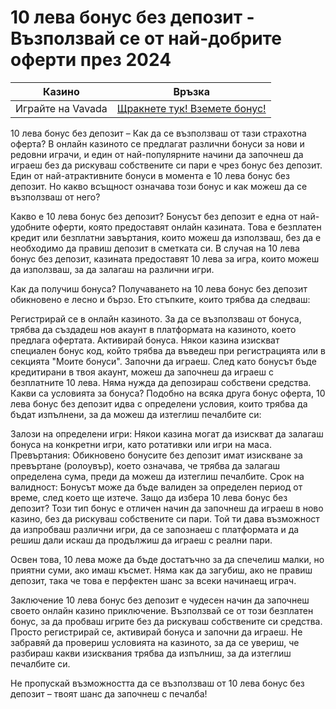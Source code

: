 # 10 лева бонус без депозит - Възползвай се от най-добрите оферти през 2024
| Казино                   | Връзка                                                                                         |
|--------------------------|------------------------------------------------------------------------------------------------|
| Играйте на Vavada        | [Щракнете тук! Вземете бонус!](https://partnervavadarv.com/?promo=664c53c2-c126-47df-a9b6-e93726155fae&target=register) |


10 лева бонус без депозит – Как да се възползваш от тази страхотна оферта?
В онлайн казиното се предлагат различни бонуси за нови и редовни играчи, и един от най-популярните начини да започнеш да играеш без да рискуваш собствените си пари е чрез бонус без депозит. Един от най-атрактивните бонуси в момента е 10 лева бонус без депозит. Но какво всъщност означава този бонус и как можеш да се възползваш от него?

Какво е 10 лева бонус без депозит?
Бонусът без депозит е една от най-удобните оферти, която предоставят онлайн казината. Това е безплатен кредит или безплатни завъртания, които можеш да използваш, без да е необходимо да правиш депозит в сметката си. В случая на 10 лева бонус без депозит, казината предоставят 10 лева за игра, които можеш да използваш, за да залагаш на различни игри.

Как да получиш бонуса?
Получаването на 10 лева бонус без депозит обикновено е лесно и бързо. Ето стъпките, които трябва да следваш:

Регистрирай се в онлайн казиното. За да се възползваш от бонуса, трябва да създадеш нов акаунт в платформата на казиното, което предлага офертата.
Активирай бонуса. Някои казина изискват специален бонус код, който трябва да въведеш при регистрацията или в секцията "Моите бонуси".
Започни да играеш. След като бонусът бъде кредитирани в твоя акаунт, можеш да започнеш да играеш с безплатните 10 лева. Няма нужда да депозираш собствени средства.
Какви са условията за бонуса?
Подобно на всяка друга бонус оферта, 10 лева бонус без депозит идва с определени условия, които трябва да бъдат изпълнени, за да можеш да изтеглиш печалбите си:

Залози на определени игри: Някои казина могат да изискват да залагаш бонуса на конкретни игри, като ротативки или игри на маса.
Превъртания: Обикновено бонусите без депозит имат изискване за превъртане (ролоувър), което означава, че трябва да залагаш определена сума, преди да можеш да изтеглиш печалбите.
Срок на валидност: Бонусът може да бъде валиден за определен период от време, след което ще изтече.
Защо да избера 10 лева бонус без депозит?
Този тип бонус е отличен начин да започнеш да играеш в ново казино, без да рискуваш собствените си пари. Той ти дава възможност да изпробваш различни игри, да се запознаеш с платформата и да решиш дали искаш да продължиш да играеш с реални пари.

Освен това, 10 лева може да бъде достатъчно за да спечелиш малки, но приятни суми, ако имаш късмет. Няма как да загубиш, ако не правиш депозит, така че това е перфектен шанс за всеки начинаещ играч.

Заключение
10 лева бонус без депозит е чудесен начин да започнеш своето онлайн казино приключение. Възползвай се от този безплатен бонус, за да пробваш игрите без да рискуваш собствените си средства. Просто регистрирай се, активирай бонуса и започни да играеш. Не забравяй да провериш условията на казиното, за да се увериш, че разбираш какви изисквания трябва да изпълниш, за да изтеглиш печалбите си.

Не пропускай възможността да се възползваш от 10 лева бонус без депозит – твоят шанс да започнеш с печалба!
